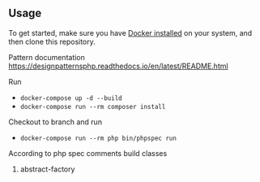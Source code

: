 
## Usage

To get started, make sure you have [Docker installed](https://docs.docker.com/docker-for-mac/install/) on your system, and then clone this repository.

Pattern documentation https://designpatternsphp.readthedocs.io/en/latest/README.html

Run 
- `docker-compose up -d --build`
- `docker-compose run --rm composer install`

Checkout to branch and run
- `docker-compose run --rm php bin/phpspec run`

According to php spec comments build classes

1) abstract-factory

